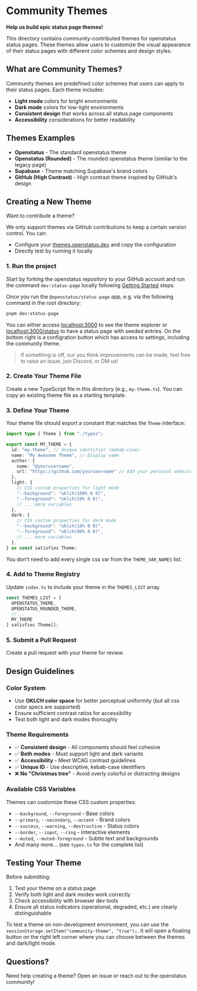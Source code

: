 # Community Themes

**Help us build epic status page themes!**

This directory contains community-contributed themes for openstatus status pages. These themes allow users to customize the visual appearance of their status pages with different color schemes and design styles.

## What are Community Themes?

Community themes are predefined color schemes that users can apply to their status pages. Each theme includes:
- **Light mode** colors for bright environments
- **Dark mode** colors for low-light environments  
- **Consistent design** that works across all status page components
- **Accessibility** considerations for better readability

## Themes Examples

- **Openstatus** - The standard openstatus theme
- **Openstatus (Rounded)** - The rounded openstatus theme (similar to the legacy page)
- **Supabase** - Theme matching Supabase's brand colors
- **GitHub (High Contrast)** - High contrast theme inspired by GitHub's design

## Creating a New Theme

Want to contribute a theme? 

We only support themes via GitHub contributions to keep a certain version control. You can:

- Configure your [themes.openstatus.dev](https://themes.openstatus.dev/?b=true) and copy the configuration
- Directly test by running it locally

### 1. Run the project

Start by forking the openstatus repository to your GitHub account and run the command `dev:status-page` locally following [Getting Started](https://github.com/openstatusHQ/openstatus?tab=readme-ov-file#getting-started-) steps.

Once you run the `@openstatus/status-page` app, e.g. via the following command in the root directory:

```bash
pnpm dev:status-page
```

You can either access [localhost:3000](http://localhost:3000) to see the theme explorer or [localhost:3000/status](http://localhost:3000/status) to have a status page with seeded entries. On the bottom right is a configration button which has access to settings, including the community theme.

> If something is off, our you think improvements can be made, feel free to raise an issue, join Discord, or DM us!

### 2. Create Your Theme File

Create a new TypeScript file in this directory (e.g., `my-theme.ts`). You can copy an existing theme file as a starting template.

### 3. Define Your Theme

Your theme file should export a constant that matches the `Theme` interface:

```typescript
import type { Theme } from "./types";

export const MY_THEME = {
  id: "my-theme", // Unique identifier (kebab-case)
  name: "My Awesome Theme", // Display name
  author: { 
    name: "@yourusername", 
    url: "https://github.com/yourusername" // Add your personal website or a social link
  },
  light: {
    // CSS custom properties for light mode
    "--background": "oklch(100% 0 0)",
    "--foreground": "oklch(20% 0 0)",
    // ... more variables
  },
  dark: {
    // CSS custom properties for dark mode
    "--background": "oklch(10% 0 0)",
    "--foreground": "oklch(90% 0 0)",
    // ... more variables
  },
} as const satisfies Theme;
```

You don't need to add every single css var from the `THEME_VAR_NAMES` list.

### 4. Add to Theme Registry

Update `index.ts` to include your theme in the `THEMES_LIST` array.

```typescript
const THEMES_LIST = [
  OPENSTATUS_THEME,
  OPENSTATUS_ROUNDED_THEME,
  //...
  MY_THEME
] satisfies Theme[];

```

### 5. Submit a Pull Request

Create a pull request with your theme for review.

## Design Guidelines

### Color System
- Use **OKLCH color space** for better perceptual uniformity (but all css color specs are supported)
- Ensure sufficient contrast ratios for accessibility
- Test both light and dark modes thoroughly

### Theme Requirements
- ✅ **Consistent design** - All components should feel cohesive
- ✅ **Both modes** - Must support light and dark variants
- ✅ **Accessibility** - Meet WCAG contrast guidelines
- ✅ **Unique ID** - Use descriptive, kebab-case identifiers
- ❌ **No "Christmas tree"** - Avoid overly colorful or distracting designs

### Available CSS Variables
Themes can customize these CSS custom properties:
- `--background`, `--foreground` - Base colors
- `--primary`, `--secondary`, `--accent` - Brand colors  
- `--success`, `--warning`, `--destructive` - Status colors
- `--border`, `--input`, `--ring` - Interactive elements
- `--muted`, `--muted-foreground` - Subtle text and backgrounds
- And many more... (see `types.ts` for the complete list)

## Testing Your Theme

Before submitting:
1. Test your theme on a status page
2. Verify both light and dark modes work correctly
3. Check accessibility with browser dev tools
4. Ensure all status indicators (operational, degraded, etc.) are clearly distinguishable

To test a theme on non-development environment, you can use the `sessionStorage.setItem("community-theme", "true");`. It will open a floating button on the right left corner where you can choose between the themes and dark/light mode.

## Questions?

Need help creating a theme? Open an issue or reach out to the openstatus community!